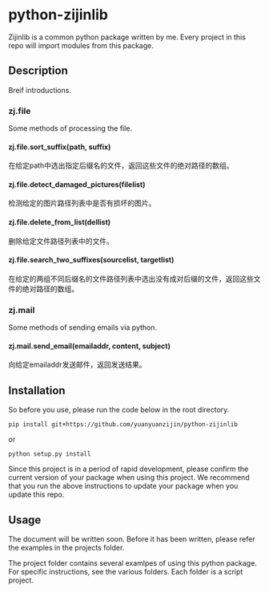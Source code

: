 # python-zijinlib
Zijinlib is a common python package written by me. Every project in this repo will import modules from this package.

## Description
Breif introductions.

### zj.file
Some methods of processing the file.

#### zj.file.sort_suffix(path, suffix)
在给定path中选出指定后缀名的文件，返回这些文件的绝对路径的数组。

#### zj.file.detect_damaged_pictures(filelist)
检测给定的图片路径列表中是否有损坏的图片。

#### zj.file.delete_from_list(dellist)
删除给定文件路径列表中的文件。

#### zj.file.search_two_suffixes(sourcelist, targetlist)
在给定的两组不同后缀名的文件路径列表中选出没有成对后缀的文件，返回这些文件的绝对路径的数组。

### zj.mail
Some methods of sending emails via python.

#### zj.mail.send_email(emailaddr, content, subject)
向给定emailaddr发送邮件，返回发送结果。

## Installation
So before you use, please run the code below in the root directory.

`pip install git+https://github.com/yuanyuanzijin/python-zijinlib`

or

`python setup.py install`

Since this project is in a period of rapid development, please confirm the current version of your package when using this project. We recommend that you run the above instructions to update your package when you update this repo.

## Usage
The document will be written soon. Before it has been written, please refer the examples in the projects folder.

The project folder contains several examlpes of using this python package. For specific instructions, see the various folders. Each folder is a script project.

